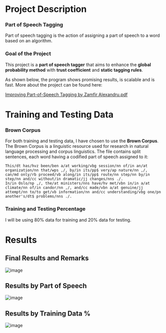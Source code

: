 # Project Description

### Part of Speech Tagging 

Part of speech tagging is the action of assigning a part of speech to a word based on an algorithm.

### Goal of the Project

This project is a **part of speech tagger** that aims to enhance the **global probability method** with **trust coefficient** and **static tagging rules**.

As shown below, the program shows promising results, is scalable and is fast. More about the project can be found here:

[Improving Part-of-Speech Tagging by Zamfir Alexandru.pdf](https://github.com/m0b-x/PartOfSpeechTagger/files/14981045/Improving.Part-of-Speech.Tagging.by.Zamfir.Alexandru.pdf)

# Training and Testing Data

### Brown Corpus

For both training and testing data, I have chosen to use the **Brown Corpus**. The Brown Corpus is a linguistic resource used for research in natural language processing and corpus linguistics.
The file contains split sentences, each word having a codified part of speech assigned to it:

```
This/dt has/hvz been/ben a/at working/vbg session/nn of/in an/at organization/nn that/wps ,/, by/in its/pp$ very/ap nature/nn ,/, can/md only/rb proceed/vb along/in its/pp$ route/nn step/nn by/in step/nn and/cc without/in dramatic/jj changes/nns ./.
In/in Oslo/np ,/, the/at ministers/nns have/hv met/vbn in/in a/at climate/nn of/in candor/nn ,/, and/cc made/vbn a/at genuine/jj attempt/nn to/to get/vb information/nn and/cc understanding/vbg one/pn another's/dt$ problems/nns ./.
```

### Training and Testing Percentage

I will be using 80% data for training and 20% data for testing.

# Results

## Final Results and Remarks

![image](https://github.com/m0b-x/PartOfSpeechTagger/assets/72597190/792fa5b2-bdc5-4261-b616-e989f5796439)


## Results by Part of Speech

![image](https://github.com/m0b-x/PartOfSpeechTagger/assets/72597190/7a7995ff-42a4-47f9-8ec0-88a18957df63)

## Results by Training Data %

![image](https://github.com/m0b-x/PartOfSpeechTagger/assets/72597190/e6f07123-e9f4-41d1-bbf0-346d52e59e25)
